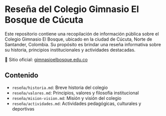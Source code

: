 # Reseña del Colegio Gimnasio El Bosque de Cúcuta

Este repositorio contiene una recopilación de información pública sobre el Colegio Gimnasio El Bosque, ubicado en la ciudad de Cúcuta, Norte de Santander, Colombia. Su propósito es brindar una reseña informativa sobre su historia, principios institucionales y actividades destacadas.

📎 Sitio oficial: [gimnasioelbosque.edu.co](http://gimnasioelbosque.edu.co/inicio/)

## Contenido

- `reseña/historia.md`: Breve historia del colegio
- `reseña/valores.md`: Principios, valores y filosofía institucional
- `reseña/mision-vision.md`: Misión y visión del colegio
- `reseña/actividades.md`: Actividades pedagógicas, culturales y deportivas
